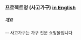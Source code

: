 ### 프로젝트명 (사고가구) [in English](https://github.com/ajajee/SAGOGAGU/blob/09acf15918afb10f8e1edd48aeae0b5abb56dfdd/README_eg.md)

##### 개요
-- 사고가구는 가구 전문 쇼핑몰입니다.


